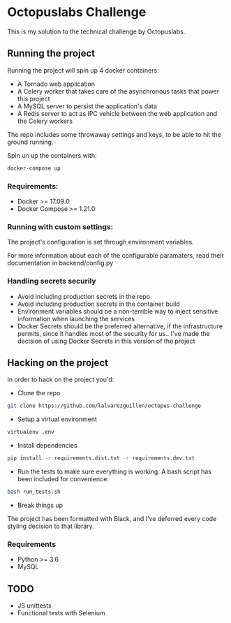 # Octopuslabs Challenge

This is my solution to the technical challenge by Octopuslabs.

## Running the project

Running the project will spin up 4 docker containers:

* A Tornado web application
* A Celery worker that takes care of the asynchronous tasks that power this project
* A MySQL server to persist the application's data
* A Redis server to act as IPC vehicle between the web application and the Celery workers

The repo includes some throwaway settings and keys, to be able to hit the ground running.

Spin un up the containers with:

``` bash
docker-compose up
```

### Requirements:

* Docker >= 17.09.0
* Docker Compose >= 1.21.0

### Running with custom settings:

The project's configuration is set through environment variables. 

For more information about each of the configurable paramaters, read their documentation in backend/config.py


### Handling secrets securily

* Avoid including production secrets in the repo
* Avoid including production secrets in the container build
* Environment variables should be a non-terrible way to inject sensitive information when launching the services
* Docker Secrets should be the preferred alternative, if the infrastructure permits, since it handles most of the security for us.. I've made the decision of using Docker Secrets in this version of the project

## Hacking on the project

In order to hack on the project you'd:

* Clone the repo
```sh
git clone https://github.com/lalvarezguillen/octopus-challenge
```

* Setup a virtual environment
```sh
virtualenv .env
```

* Install dependencies
```sh
pip install -r requirements.dist.txt -r requirements.dev.txt
```

* Run the tests to make sure everything is working. A bash script has been included for convenience:
``` sh
bash run_tests.sh
```

* Break things up

The project has been formatted with Black, and I've deferred every code styling decision to that library.

### Requirements

* Python >= 3.6
* MySQL


## TODO

* JS unittests
* Functional tests with Selenium